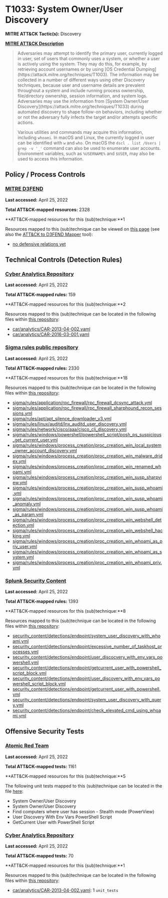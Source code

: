 # T1033: System Owner/User Discovery
**MITRE ATT&CK Tactic(s):** Discovery

**[MITRE ATT&CK Description](https://attack.mitre.org/techniques/T1033)**
<blockquote>Adversaries may attempt to identify the primary user, currently logged in user, set of users that commonly uses a system, or whether a user is actively using the system. They may do this, for example, by retrieving account usernames or by using [OS Credential Dumping](https://attack.mitre.org/techniques/T1003). The information may be collected in a number of different ways using other Discovery techniques, because user and username details are prevalent throughout a system and include running process ownership, file/directory ownership, session information, and system logs. Adversaries may use the information from [System Owner/User Discovery](https://attack.mitre.org/techniques/T1033) during automated discovery to shape follow-on behaviors, including whether or not the adversary fully infects the target and/or attempts specific actions.

Various utilities and commands may acquire this information, including <code>whoami</code>. In macOS and Linux, the currently logged in user can be identified with <code>w</code> and <code>who</code>. On macOS the <code>dscl . list /Users | grep -v '_'</code> command can also be used to enumerate user accounts. Environment variables, such as <code>%USERNAME%</code> and <code>$USER</code>, may also be used to access this information.</blockquote>
## Policy / Process Controls
### [MITRE D3FEND](https://d3fend.mitre.org/)
**Last accessed:** April 25, 2022

**Total ATT&CK-mapped resources:** 2328

**ATT&CK-mapped resources for this (sub)technique:**1

Resources mapped to this (sub)technique can be viewed on [this page](https://d3fend.mitre.org/) (see also the [ATT&CK to D3FEND Mapper](https://d3fend.mitre.org/tools/attack-mapper) tool):

* [no defensive relations yet](https://d3fend.mitre.org/techniques/d3f:nodefensiverelationsyet)

## Technical Controls (Detection Rules)
### [Cyber Analytics Repository](https://car.mitre.org)
**Last accessed:** April 25, 2022

**Total ATT&CK-mapped rules:** 159

**ATT&CK-mapped resources for this (sub)technique:**2

Resources mapped to this (sub)technique can be located in the following files within [this repository](https://github.com/mitre-attack/car/blob/master/analytics):

* [car/analytics/CAR-2013-04-002.yaml](https://github.com/mitre-attack/car/blob/master/analytics/CAR-2013-04-002.yaml)
* [car/analytics/CAR-2016-03-001.yaml](https://github.com/mitre-attack/car/blob/master/analytics/CAR-2016-03-001.yaml)

### [Sigma rules public repository](https://github.com/SigmaHQ/sigma)
**Last accessed:** April 25, 2022

**Total ATT&CK-mapped rules:** 2330

**ATT&CK-mapped resources for this (sub)technique:**18

Resources mapped to this (sub)technique can be located in the following files within [this repository](https://github.com/SigmaHQ/sigma/tree/master/rules):

* [sigma/rules/application/rpc_firewall/rpc_firewall_dcsync_attack.yml](https://github.com/SigmaHQ/sigma/blob/master/rules/application/rpc_firewall/rpc_firewall_dcsync_attack.yml)
* [sigma/rules/application/rpc_firewall/rpc_firewall_sharphound_recon_sessions.yml](https://github.com/SigmaHQ/sigma/blob/master/rules/application/rpc_firewall/rpc_firewall_sharphound_recon_sessions.yml)
* [sigma/rules/apt/apt_silence_downloader_v3.yml](https://github.com/SigmaHQ/sigma/blob/master/rules/apt/apt_silence_downloader_v3.yml)
* [sigma/rules/linux/auditd/lnx_auditd_user_discovery.yml](https://github.com/SigmaHQ/sigma/blob/master/rules/linux/auditd/lnx_auditd_user_discovery.yml)
* [sigma/rules/network/cisco/aaa/cisco_cli_discovery.yml](https://github.com/SigmaHQ/sigma/blob/master/rules/network/cisco/aaa/cisco_cli_discovery.yml)
* [sigma/rules/windows/powershell/powershell_script/posh_ps_suspicious_get_current_user.yml](https://github.com/SigmaHQ/sigma/blob/master/rules/windows/powershell/powershell_script/posh_ps_suspicious_get_current_user.yml)
* [sigma/rules/windows/process_creation/proc_creation_win_local_system_owner_account_discovery.yml](https://github.com/SigmaHQ/sigma/blob/master/rules/windows/process_creation/proc_creation_win_local_system_owner_account_discovery.yml)
* [sigma/rules/windows/process_creation/proc_creation_win_malware_dridex.yml](https://github.com/SigmaHQ/sigma/blob/master/rules/windows/process_creation/proc_creation_win_malware_dridex.yml)
* [sigma/rules/windows/process_creation/proc_creation_win_renamed_whoami.yml](https://github.com/SigmaHQ/sigma/blob/master/rules/windows/process_creation/proc_creation_win_renamed_whoami.yml)
* [sigma/rules/windows/process_creation/proc_creation_win_susp_sharpview.yml](https://github.com/SigmaHQ/sigma/blob/master/rules/windows/process_creation/proc_creation_win_susp_sharpview.yml)
* [sigma/rules/windows/process_creation/proc_creation_win_susp_whoami.yml](https://github.com/SigmaHQ/sigma/blob/master/rules/windows/process_creation/proc_creation_win_susp_whoami.yml)
* [sigma/rules/windows/process_creation/proc_creation_win_susp_whoami_anomaly.yml](https://github.com/SigmaHQ/sigma/blob/master/rules/windows/process_creation/proc_creation_win_susp_whoami_anomaly.yml)
* [sigma/rules/windows/process_creation/proc_creation_win_susp_whoami_as_param.yml](https://github.com/SigmaHQ/sigma/blob/master/rules/windows/process_creation/proc_creation_win_susp_whoami_as_param.yml)
* [sigma/rules/windows/process_creation/proc_creation_win_webshell_detection.yml](https://github.com/SigmaHQ/sigma/blob/master/rules/windows/process_creation/proc_creation_win_webshell_detection.yml)
* [sigma/rules/windows/process_creation/proc_creation_win_webshell_hacking.yml](https://github.com/SigmaHQ/sigma/blob/master/rules/windows/process_creation/proc_creation_win_webshell_hacking.yml)
* [sigma/rules/windows/process_creation/proc_creation_win_whoami_as_priv_user.yml](https://github.com/SigmaHQ/sigma/blob/master/rules/windows/process_creation/proc_creation_win_whoami_as_priv_user.yml)
* [sigma/rules/windows/process_creation/proc_creation_win_whoami_as_system.yml](https://github.com/SigmaHQ/sigma/blob/master/rules/windows/process_creation/proc_creation_win_whoami_as_system.yml)
* [sigma/rules/windows/process_creation/proc_creation_win_whoami_priv.yml](https://github.com/SigmaHQ/sigma/blob/master/rules/windows/process_creation/proc_creation_win_whoami_priv.yml)

### [Splunk Security Content](https://github.com/splunk/security_content)
**Last accessed:** April 25, 2022

**Total ATT&CK-mapped rules:** 1393

**ATT&CK-mapped resources for this (sub)technique:**8

Resources mapped to this (sub)technique can be located in the following files within [this repository](https://github.com/splunk/security_content/tree/develop/detections):

* [security_content/detections/endpoint/system_user_discovery_with_whoami.yml](https://github.com/splunk/security_content/blob/develop/detections/endpoint/system_user_discovery_with_whoami.yml)
* [security_content/detections/endpoint/excessive_number_of_taskhost_processes.yml](https://github.com/splunk/security_content/blob/develop/detections/endpoint/excessive_number_of_taskhost_processes.yml)
* [security_content/detections/endpoint/user_discocvery_with_env_vars_powershell.yml](https://github.com/splunk/security_content/blob/develop/detections/endpoint/user_discocvery_with_env_vars_powershell.yml)
* [security_content/detections/endpoint/getcurrent_user_with_powershell_script_block.yml](https://github.com/splunk/security_content/blob/develop/detections/endpoint/getcurrent_user_with_powershell_script_block.yml)
* [security_content/detections/endpoint/user_discovery_with_env_vars_powershell_script_block.yml](https://github.com/splunk/security_content/blob/develop/detections/endpoint/user_discovery_with_env_vars_powershell_script_block.yml)
* [security_content/detections/endpoint/getcurrent_user_with_powershell.yml](https://github.com/splunk/security_content/blob/develop/detections/endpoint/getcurrent_user_with_powershell.yml)
* [security_content/detections/endpoint/system_user_discovery_with_query.yml](https://github.com/splunk/security_content/blob/develop/detections/endpoint/system_user_discovery_with_query.yml)
* [security_content/detections/endpoint/check_elevated_cmd_using_whoami.yml](https://github.com/splunk/security_content/blob/develop/detections/endpoint/check_elevated_cmd_using_whoami.yml)


## Offensive Security Tests
### [Atomic Red Team](https://github.com/redcanaryco/atomic-red-team)
**Last accessed:** April 25, 2022

**Total ATT&CK-mapped tests:** 1161

**ATT&CK-mapped resources for this (sub)technique:**5

The following unit tests mapped to this (sub)technique can be located in the file [here](https://github.com/redcanaryco/atomic-red-team/tree/master/atomics/T1033/T1033.yaml):

* System Owner/User Discovery
* System Owner/User Discovery
* Find computers where user has session - Stealth mode (PowerView)
* User Discovery With Env Vars PowerShell Script
* GetCurrent User with PowerShell Script

### [Cyber Analytics Repository](https://car.mitre.org)
**Last accessed:** April 25, 2022

**Total ATT&CK-mapped tests:** 70

**ATT&CK-mapped resources for this (sub)technique:**1

Resources mapped to this (sub)technique can be located in the following files within [this repository](https://github.com/mitre-attack/car/blob/master/analytics):

* [car/analytics/CAR-2013-04-002.yaml](https://github.com/mitre-attack/car/blob/master/analytics/CAR-2013-04-002.yaml): 1 <code>unit_tests</code>

